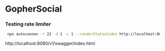 # GopherSocial
### Testing rate limiter
 
 ```bash
  npx autocannon -r 22 -d 1 -c 1 --renderStatusCodes http://localhost:8080/v1/health
 ```
http://localhost:8080/v1/swagger/index.html